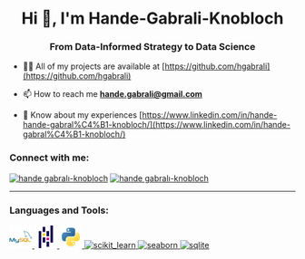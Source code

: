 <h1 align="center">Hi 👋, I'm Hande-Gabrali-Knobloch</h1>
<h3 align="center">From Data-Informed Strategy to Data Science</h3> 

- 👨‍💻 All of my projects are available at [https://github.com/hgabrali](https://github.com/hgabrali)

- 📫 How to reach me **hande.gabrali@gmail.com**

- 📄 Know about my experiences [https://www.linkedin.com/in/hande-hande-gabral%C4%B1-knobloch/](https://www.linkedin.com/in/hande-gabral%C4%B1-knobloch/)

<h3 align="left">Connect with me:</h3>
<p align="left">
<a href="https://linkedin.com/in/hande gabralı-knobloch" target="blank"><img align="center" src="https://raw.githubusercontent.com/rahuldkjain/github-profile-readme-generator/master/src/images/icons/Social/linked-in-alt.svg" alt="hande gabralı-knobloch" height="30" width="40" /></a>
<a href="https://instagram.com/hande gabralı-knobloch" target="blank"><img align="center" src="https://raw.githubusercontent.com/rahuldkjain/github-profile-readme-generator/master/src/images/icons/Social/instagram.svg" alt="hande gabralı-knobloch" height="30" width="40" /></a>
</p>

---

<h3 align="left">Languages and Tools:</h3>
<p align="left"> 
<a href="https://www.mysql.com/" target="_blank" rel="noreferrer"> 
    <img src="https://raw.githubusercontent.com/devicons/devicon/master/icons/mysql/mysql-original-wordmark.svg" alt="mysql" width="40" height="40"/> 
</a> 
<a href="https://pandas.pydata.org/" target="_blank" rel="noreferrer"> 
    <img src="https://raw.githubusercontent.com/devicons/devicon/2ae2a900d2f041da66e950e4d48052658d850630/icons/pandas/pandas-original.svg" alt="pandas" width="40" height="40"/> 
</a> 
<a href="https://www.python.org" target="_blank" rel="noreferrer"> 
    <img src="https://raw.githubusercontent.com/devicons/devicon/master/icons/python/python-original.svg" alt="python" width="40" height="40"/> 
</a> 
<a href="https://scikit-learn.org/" target="_blank" rel="noreferrer"> 
    <img src="https://upload.wikimedia.org/wikipedia/commons/0/05/Scikit_learn_logo_small.svg" alt="scikit_learn" width="40" height="40"/> 
</a> 
<a href="https://seaborn.pydata.org/" target="_blank" rel="noreferrer"> 
    <img src="https://seaborn.pydata.org/_images/logo-mark-lightbg.svg" alt="seaborn" width="40" height="40"/> 
</a> 
<a href="https://www.sqlite.org/" target="_blank" rel="noreferrer"> 
    <img src="https://www.vectorlogo.zone/logos/sqlite/sqlite-icon.svg" alt="sqlite" width="40" height="40"/> 
</a> 
</p>
